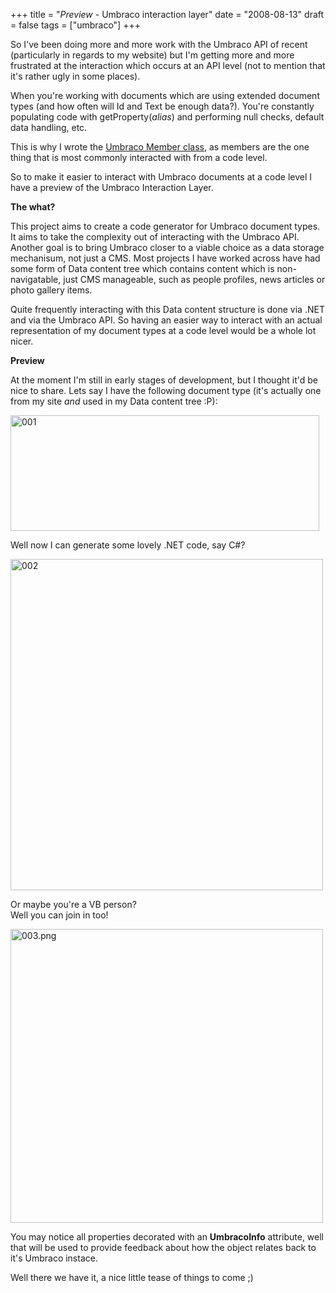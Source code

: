 +++
title = "*Preview* - Umbraco interaction layer"
date = "2008-08-13"
draft = false
tags = ["umbraco"]
+++

<p>
So I've been doing more and more work with the Umbraco API of recent (particularly in regards to my website) but I'm getting more and more frustrated at the interaction which occurs at an API level (not to mention that it's rather ugly in some places). 
</p>
<p>
When you're working with documents which are using extended document types (and how often will Id and Text be enough data?). You're constantly populating code with getProperty(<em>alias</em>) and performing null checks, default data handling, etc. 
</p>
<p>
This is why I wrote the <a href="/posts/2008-08-07-extending-umbraco-members.html" target="_blank">Umbraco Member class</a>, as members are the one thing that is most commonly interacted with from a code level. 
</p>
<p>
So to make it easier to interact with Umbraco documents at a code level I have a preview of the Umbraco Interaction Layer. 
</p>
<p>
<strong>The what?</strong>
</p>
<p>
This project aims to create a code generator for Umbraco document types. It aims to take the complexity out of interacting with the Umbraco API.<br>
Another goal is to bring Umbraco closer to a viable choice as a data storage mechanisum, not just a CMS. Most projects I have worked across have had some form of Data content tree which contains content which is non-navigatable, just CMS manageable, such as people profiles, news articles or photo gallery items.
</p>
<p>
Quite frequently interacting with this Data content structure is done via .NET and via the Umbraco API. So having an easier way to interact with an actual representation of my document types at a code level would be a whole lot nicer.
</p>
<p>
<strong>Preview</strong>
</p>
<p>
At the moment I'm still in early stages of development, but I thought it'd be nice to share. Lets say I have the following document type (it's actually one from my site <em>and</em> used in my Data content tree :P):
</p>
<p>
<img src="/get/media/837/001.png" width="494" height="185" alt="001">
</p>
<p>
Well now I can generate some lovely .NET code, say C#?
</p>
<p>
<img src="/get/media/842/002.png" width="500" height="530" alt="002">
</p>
<p>
Or maybe you're a VB person?<br>
Well you can join in too!
</p>
<p>
<img src="/get/media/847/003.png" width="500" height="470" alt="003.png">
</p>
<p>
You may notice all properties decorated with an <strong>UmbracoInfo</strong> attribute, well that will be used to provide feedback about how the object relates back to it's Umbraco instace.
</p>
<p>
Well there we have it, a nice little tease of things to come ;)
</p>